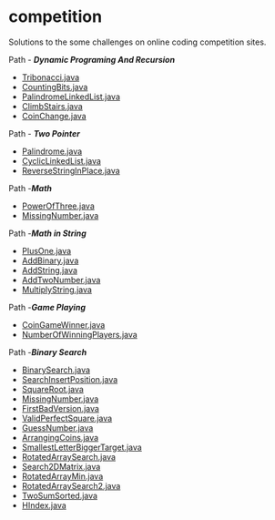 # competition
Solutions to the some challenges on online coding competition sites.

Path - _**Dynamic Programing And Recursion**_
- [Tribonacci.java](leetcode/src/main/java/org/competition/leetcode/dp/Tribonacci.java)
- [CountingBits.java](leetcode/dp/CountingBits.java)
- [PalindromeLinkedList.java](leetcode/linkedlist/PalindromeLinkedList.java)
- [ClimbStairs.java](leetcode/src/main/java/org/competition/leetcode/dp/ClimbStairs.java)
- [CoinChange.java](leetcode/src/main/java/org/competition/leetcode/recursive/CoinChange.java)

Path - _**Two Pointer**_
- [Palindrome.java](leetcode/src/main/java/org/competition/leetcode/array/Palindrome2.java)
- [CyclicLinkedList.java](leetcode/src/main/java/org/competition/leetcode/linkedlist/CyclicLinkedList.java)
- [ReverseStringInPlace.java](leetcode/src/main/java/org/competition/leetcode/strings/ReverseStringInPlace.java)

Path -_**Math**_
- [PowerOfThree.java](leetcode/src/main/java/org/competition/leetcode/math/PowerOfThree.java)
- [MissingNumber.java](leetcode/src/main/java/org/competition/leetcode/math/MissingNumber.java)

Path -_**Math in String**_
 - [PlusOne.java](leetcode/src/main/java/org/competition/leetcode/array/PlusOne.java)
 - [AddBinary.java](leetcode/src/main/java/org/competition/leetcode/strings/AddBinary.java)
 - [AddString.java](leetcode/src/main/java/org/competition/leetcode/strings/AddString.java)
 - [AddTwoNumber.java](https://github.com/codeWriter9/competition/blob/master/leetcode/src/main/java/org/competition/leetcode/linkedlist/AddTwoNumber.java)
 - [MultiplyString.java](leetcode/src/main/java/org/competition/leetcode/strings/MultiplyString.java)

Path -_**Game Playing**_
 - [CoinGameWinner.java](leetcode/src/main/java/org/competition/leetcode/game/CoinGameWinner.java)
 - [NumberOfWinningPlayers.java](leetcode/src/main/java/org/competition/leetcode/game/NumberOfWinningPlayers.java)

Path -_**Binary Search**_
 - [BinarySearch.java](leetcode/src/main/java/org/competition/leetcode/array/BinarySearch.java)
 - [SearchInsertPosition.java](leetcode/src/main/java/org/competition/leetcode/binarysearch/SearchInsertPosition.java)
 - [SquareRoot.java](leetcode/src/main/java/org/competition/leetcode/math/SquareRoot.java)
 - [MissingNumber.java](leetcode/src/main/java/org/competition/leetcode/math/MissingNumber.java)
 - [FirstBadVersion.java](leetcode/src/main/java/org/competition/leetcode/binarysearch/FirstBadVersion.java)
 - [ValidPerfectSquare.java](leetcode/src/main/java/org/competition/leetcode/math/ValidPerfectSquare.java)
 - [GuessNumber.java](leetcode/src/main/java/org/competition/leetcode/binarysearch/GuessNumber.java)
 - [ArrangingCoins.java](leetcode/src/main/java/org/competition/leetcode/binarysearch/ArrangingCoins.java)
 - [SmallestLetterBiggerTarget.java](leetcode/src/main/java/org/competition/leetcode/binarysearch/SmallestLetterBiggerTarget.java)
 - [RotatedArraySearch.java](leetcode/src/main/java/org/competition/leetcode/binarysearch/RotatedArraySearch.java)
 - [Search2DMatrix.java](leetcode/src/main/java/org/competition/leetcode/binarysearch/Search2DMatrix.java)
 - [RotatedArrayMin.java](leetcode/src/main/java/org/competition/leetcode/binarysearch/RotatedArrayMin.java)
 - [RotatedArraySearch2.java](leetcode/src/main/java/org/competition/leetcode/binarysearch/RotatedArraySearch2.java)
 - [TwoSumSorted.java](leetcode/src/main/java/org/competition/leetcode/binarysearch/TwoSumSorted.java)
 - [HIndex.java](leetcode/src/main/java/org/competition/leetcode/binarysearch/HIndex.java)
